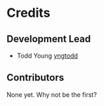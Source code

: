 # Credits

## Development Lead

- Todd Young [yngtodd](https://github.com/yngtodd)

## Contributors

None yet. Why not be the first?
